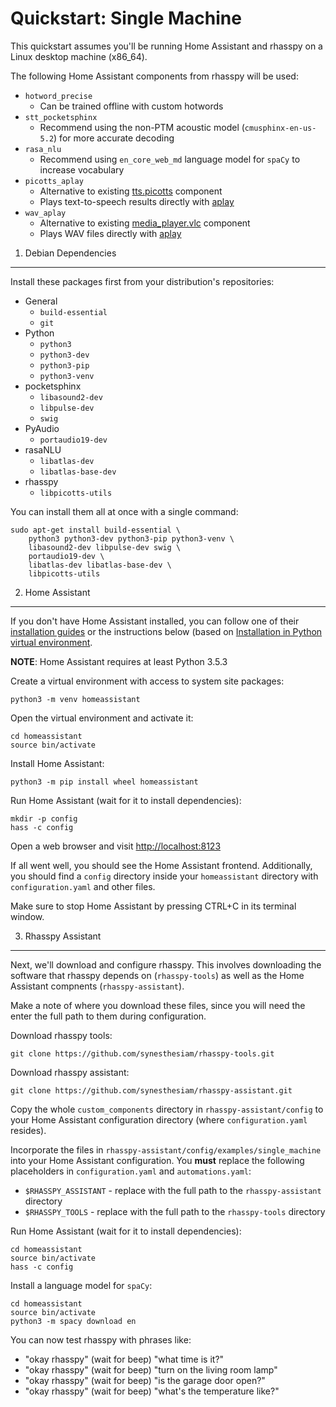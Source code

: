 Quickstart: Single Machine
================================

This quickstart assumes you'll be running Home Assistant and rhasspy on a Linux
desktop machine (x86_64).

The following Home Assistant components from rhasspy will be used:

* `hotword_precise`
    * Can be trained offline with custom hotwords
* `stt_pocketsphinx`
    * Recommend using the non-PTM acoustic model (`cmusphinx-en-us-5.2`) for more accurate decoding
* `rasa_nlu`
    * Recommend using `en_core_web_md` language model for `spaCy` to increase vocabulary
* `picotts_aplay`
    * Alternative to existing [tts.picotts](https://www.home-assistant.io/components/tts.picotts) component
    * Plays text-to-speech results directly with [aplay](https://linux.die.net/man/1/aplay)
* `wav_aplay`
    * Alternative to existing [media_player.vlc](https://www.home-assistant.io/components/media_player.vlc) component
    * Plays WAV files directly with [aplay](https://linux.die.net/man/1/aplay)

1. Debian Dependencies
---------------------------

Install these packages first from your distribution's repositories:

* General
    * `build-essential`
    * `git`
* Python
    * `python3`
    * `python3-dev`
    * `python3-pip`
    * `python3-venv`
* pocketsphinx
    * `libasound2-dev`
    * `libpulse-dev`
    * `swig`
* PyAudio
    * `portaudio19-dev`
* rasaNLU
    * `libatlas-dev`
    * `libatlas-base-dev`
* rhasspy
    * `libpicotts-utils`
    
You can install them all at once with a single command:

    sudo apt-get install build-essential \
        python3 python3-dev python3-pip python3-venv \
        libasound2-dev libpulse-dev swig \
        portaudio19-dev \
        libatlas-dev libatlas-base-dev \
        libpicotts-utils
        
2. Home Assistant
---------------------

If you don't have Home Assistant installed, you can follow one of their
[installation guides](https://www.home-assistant.io/docs/installation/) or the
instructions below (based on [Installation in Python virtual
environment](https://www.home-assistant.io/docs/installation/virtualenv/).

**NOTE**: Home Assistant requires at least Python 3.5.3

Create a virtual environment with access to system site packages:

    python3 -m venv homeassistant
    
Open the virtual environment and activate it:

    cd homeassistant
    source bin/activate
    
Install Home Assistant:

    python3 -m pip install wheel homeassistant
    
Run Home Assistant (wait for it to install dependencies):

    mkdir -p config
    hass -c config
    
Open a web browser and visit [http://localhost:8123](http://localhost:8123)

If all went well, you should see the Home Assistant frontend. Additionally, you
should find a `config` directory inside your `homeassistant` directory with
`configuration.yaml` and other files.

Make sure to stop Home Assistant by pressing CTRL+C in its terminal window.

3. Rhasspy Assistant
------------------------

Next, we'll download and configure rhasspy. This involves downloading the
software that rhasspy depends on (`rhasspy-tools`) as well as the Home Assistant
compnents (`rhasspy-assistant`).

Make a note of where you download these files, since you will need the enter the
full path to them during configuration.

Download rhasspy tools:

    git clone https://github.com/synesthesiam/rhasspy-tools.git
    
Download rhasspy assistant:

    git clone https://github.com/synesthesiam/rhasspy-assistant.git
    
Copy the whole `custom_components` directory in `rhasspy-assistant/config` to
your Home Assistant configuration directory (where `configuration.yaml`
resides).

Incorporate the files in `rhasspy-assistant/config/examples/single_machine`
into your Home Assistant configuration. You **must** replace the following
placeholders in `configuration.yaml` and `automations.yaml`:
   
* `$RHASSPY_ASSISTANT` - replace with the full path to the `rhasspy-assistant` directory
* `$RHASSPY_TOOLS` - replace with the full path to the `rhasspy-tools` directory
     
Run Home Assistant (wait for it to install dependencies):
 
    cd homeassistant
    source bin/activate
    hass -c config
     
Install a language model for `spaCy`:

    cd homeassistant
    source bin/activate
    python3 -m spacy download en
    
You can now test rhasspy with phrases like:

* "okay rhasspy" (wait for beep) "what time is it?"
* "okay rhasspy" (wait for beep) "turn on the living room lamp"
* "okay rhasspy" (wait for beep) "is the garage door open?"
* "okay rhasspy" (wait for beep) "what's the temperature like?"
